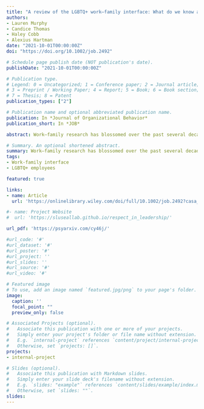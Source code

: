```yaml
---
title: "A review of the LGBTQ+ work–family interface: What do we know and where do we go from here?"
authors:
- Lauren Murphy
- Candice Thomas
- Haley Cobb
- Alexius Hartman
date: "2021-10-01T00:00:00Z"
doi: "https://doi.org/10.1002/job.2492"

# Schedule page publish date (NOT publication's date).
publishDate: "2021-10-01T00:00:00Z"

# Publication type.
# Legend: 0 = Uncategorized; 1 = Conference paper; 2 = Journal article;
# 3 = Preprint / Working Paper; 4 = Report; 5 = Book; 6 = Book section;
# 7 = Thesis; 8 = Patent
publication_types: ["2"]

# Publication name and optional abbreviated publication name.
publication: In *Journal of Organizational Behavior*
publication_short: In *JOB*

abstract: Work–family research has blossomed over the past several decades but mostly remains focused on traditional couples and heteronormative individuals. However, research suggests that LGBTQ+ employees face unique challenges, such as discrimination and stigma, that impact their work–family interface in ways that current work–family research may not be fully capturing. We propose a review and synthesis that summarize current LGBTQ+ and work–family literature with four primary goals (1) identify predictors and outcomes of the work–family interface for LGBTQ+ employees, (2) integrate empirical findings and current theory into a recently developed framework to delineate our understanding of LGBTQ+ work–family experiences, (3) provide direction for future research, and (4) provide recommendations on translating the current findings into practice. Our results identify k = 74 studies that cover the work–family interface and LGBTQ+ individuals. This comprehensive and integrated review will help inform researchers on how to best address unique research questions for LGBTQ+ employees and provide employers with empirical evidence as they develop inclusive policies, cultures, and workforces.

# Summary. An optional shortened abstract.
summary: Work–family research has blossomed over the past several decades but mostly remains focused on traditional couples and heteronormative individuals. However, research suggests that LGBTQ+ employees face unique challenges, such as discrimination and stigma, that impact their work–family interface in ways that current work–family research may not be fully capturing.
tags:
- Work-family interface
- LGBTQ+ employees

featured: true

links:
- name: Article
  url: 'https://onlinelibrary.wiley.com/doi/full/10.1002/job.2492?casa_token=7i9_4YdDJ1YAAAAA%3At2RlIRkQRFh9831yCqkd1Jo7y0kw6Czx1BNUT6wpTw6zGtVWH48_ehFer1KRfzOTlKjDE7UE5kwk'

#- name: Project Website
#  url: 'https://sluseallab.github.io/respect_in_leadership/'

url_pdf: 'https://psyarxiv.com/cy46j/'

#url_code: '#'
#url_dataset: '#'
#url_poster: '#'
#url_project: ''
#url_slides: ''
#url_source: '#'
#url_video: '#'

# Featured image
# To use, add an image named `featured.jpg/png` to your page's folder. 
image:
  caption: ''
  focal_point: ""
  preview_only: false

# Associated Projects (optional).
#   Associate this publication with one or more of your projects.
#   Simply enter your project's folder or file name without extension.
#   E.g. `internal-project` references `content/project/internal-project/index.md`.
#   Otherwise, set `projects: []`.
projects:
- internal-project

# Slides (optional).
#   Associate this publication with Markdown slides.
#   Simply enter your slide deck's filename without extension.
#   E.g. `slides: "example"` references `content/slides/example/index.md`.
#   Otherwise, set `slides: ""`.
slides:
---
```


